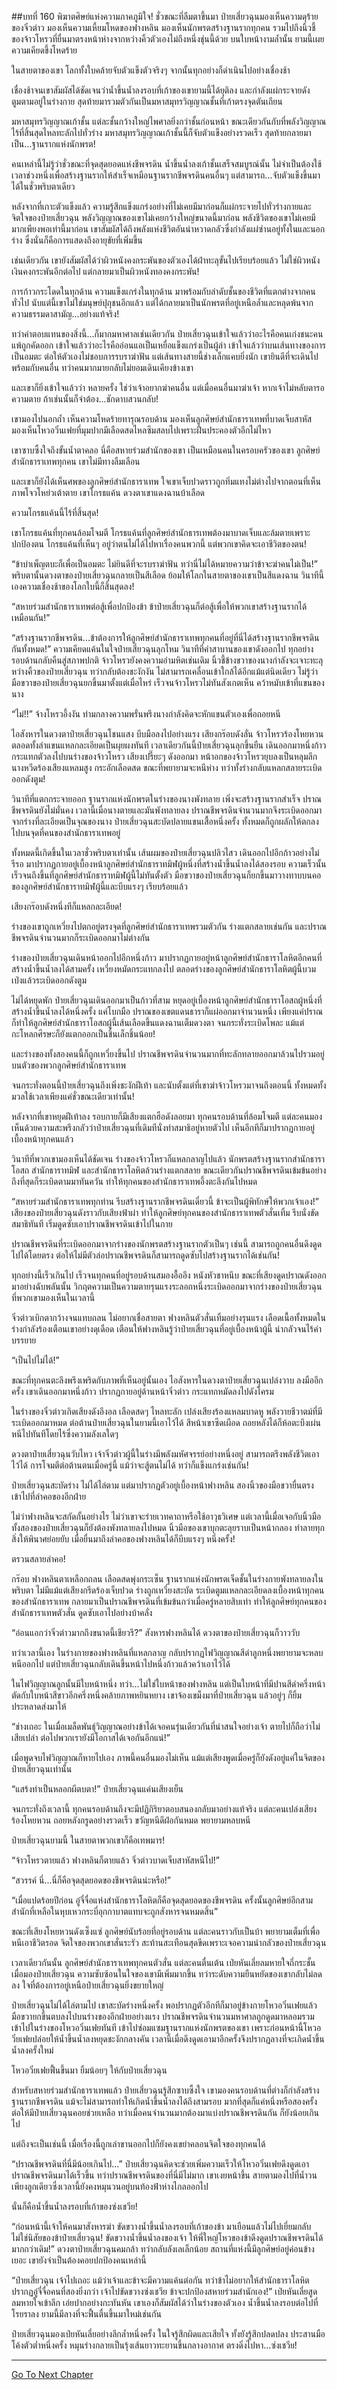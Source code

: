 ##บทที่ 160 พิฆาตศิษย์แห่งความภาคภูมิใจ!
ชั่วขณะที่ลืมตาขึ้นมา ป๋ายเสี่ยวฉุนมองเห็นความดุร้ายของจิ๋วต่าว มองเห็นความเหี้ยมโหดของฟางหลิน มองเห็นนักพรตสร้างฐานรากทุกคน รวมไปถึงนิ้วชี้ของจ้าวโหรวที่ยื่นมาตรงหน้าห่างจากหว่างคิ้วตัวเองไม่ถึงหนึ่งชุ่นนี้ด้วย บนใบหน้างามล้ำนั้น ยามนี้เผยความเคียดขึ้งโหดร้าย

ในสายตาของเขา โลกทั้งใบคล้ายจับตัวแข็งตัวจริงๆ จากนั้นทุกอย่างก็ดำเนินไปอย่างเชื่องช้า 

เชื่องช้าจนเขาสัมผัสได้ชัดเจนว่าน้ำขึ้นน้ำลงรอบที่เก้าของเขายามนี้ได้ยุติลง และกำลังแผ่กระจายดังตูมตามอยู่ในร่างกาย สุดท้ายมารวมตัวกันเป็นมหาสมุทรวิญญาณชั้นที่เก้าตรงจุดตันเถียน

มหาสมุทรวิญญาณเก้าชั้น แต่ละชั้นกว้างใหญ่ไพศาลยิ่งกว่าชั้นก่อนหน้า ขณะเดียวกันกับที่พลังวิญญาณไร้ที่สิ้นสุดไหลทะลักไปทั่วร่าง มหาสมุทรวิญญาณเก้าชั้นนี้ก็จับตัวแข็งอย่างรวดเร็ว สุดท้ายกลายมาเป็น...ฐานรากแห่งนักพรต!

คนเหล่านี้ไม่รู้ว่าชั่วขณะที่จุดสุดยอดแห่งชีพจรดิน น้ำขึ้นน้ำลงเก้าชั้นเสร็จสมบูรณ์นั้น ไม่จำเป็นต้องใช้เวลาช่วงหนึ่งเพื่อสร้างฐานรากให้สำเร็จเหมือนฐานรากชีพจรดินคนอื่นๆ แต่สามารถ...จับตัวแข็งขึ้นมาได้ในชั่วพริบตาเดียว

หลังจากที่เกาะตัวแข็งแล้ว ความรู้สึกแข็งแกร่งอย่างที่ไม่เคยมีมาก่อนก็แผ่กระจายไปทั่วร่างกายและจิตใจของป๋ายเสี่ยวฉุน พลังวิญญาณของเขาไม่เคยกว้างใหญ่ขนาดนี้มาก่อน พลังชีวิตของเขาไม่เคยมีมากเพียงพอเท่านี้มาก่อน เขาสัมผัสได้ถึงพลังแห่งชีวิตอันน่าหวาดกลัวซึ่งกำลังแผ่ซ่านอยู่ทั้งในและนอกร่าง ซึ่งนั่นก็คือการแสดงถึงอายุขัยที่เพิ่มขึ้น

เช่นเดียวกัน เขายังสัมผัสได้ว่าผิวหนังคงกระพันของตัวเองได้ฝ่าทะลุขั้นไปเรียบร้อยแล้ว ไม่ใช่ผิวหนังเงินคงกระพันอีกต่อไป แต่กลายมาเป็นผิวหนังทองคงกระพัน!

การก้าวกระโดดในทุกด้าน ความแข็งแกร่งในทุกด้าน มาพร้อมกับลำดับชั้นของชีวิตที่แตกต่างจากคนทั่วไป นับแต่นี้เขาไม่ใช่มนุษย์ปุถุชนอีกแล้ว แต่ได้กลายมาเป็นนักพรตที่อยู่เหนือล้ำและหลุดพ้นจากความธรรมดาสามัญ...อย่างแท้จริง!

ทว่าค่าตอบแทนของสิ่งนี้...ก็มากมหาศาลเช่นเดียวกัน ป๋ายเสี่ยวฉุนเข้าใจแล้วว่าอะไรคือคนเก่งชนะคนแพ้ถูกคัดออก เข้าใจแล้วว่าอะไรคืออ่อนแอเป็นเหยื่อแข็งแกร่งเป็นผู้ล่า เข้าใจแล้วว่าบนเส้นทางของการเป็นอมตะ ต่อให้ตัวเองไม่ชอบการรบราฆ่าฟัน แต่เส้นทางสายนี้ช่างเล็กแคบยิ่งนัก เขายินดีที่จะเดินไปพร้อมกับคนอื่น ทว่าคนมากมายกลับไม่ยอมเดินเคียงข้างเขา

และเขาก็ยิ่งเข้าใจแล้วว่า หลายครั้ง ใช่ว่าเจ้าอยากฆ่าคนอื่น แต่เมื่อคนอื่นมาฆ่าเจ้า หากเจ้าไม่หลับตารอความตาย ถ้าเช่นนั้นก็จำต้อง...ชักดาบสวนกลับ!

เขามองไปนอกถ้ำ เห็นความโหดร้ายทารุณรอบด้าน มองเห็นลูกศิษย์สำนักธาราเทพที่บาดเจ็บสาหัส มองเห็นโหวอวิ๋นเฟยที่มุมปากมีเลือดสดไหลซึมสลบไปเพราะฝืนประคองตัวอีกไม่ไหว

เขาซาบซึ้งใจถึงขั้นน้ำตาคลอ นี่คือสหายร่วมสำนักของเขา เป็นเหมือนคนในครอบครัวของเขา ลูกศิษย์สำนักธาราเทพทุกคน เขาไม่มีทางลืมเลือน 

และเขาก็ยังได้เห็นศพของลูกศิษย์สำนักธาราเทพ ใจเขาเจ็บปวดราวถูกทิ่มแทงไม่ต่างไปจากตอนที่เห็นภาพโจวโหย่วเต้าตาย เขาโกรธแค้น ดวงตาเขาแดงฉานบ้าเลือด 

ความโกรธแค้นนี้ไร้ที่สิ้นสุด!

เขาโกรธแค้นที่ทุกคนล้อมโจมตี โกรธแค้นที่ลูกศิษย์สำนักธารเทพต้องมาบาดเจ็บและล้มตายเพราะปกป้องตน โกรธแค้นที่เห็นๆ อยู่ว่าตนไม่ได้ไปหาเรื่องคนพวกนี้ แต่พวกเขาคิดจะเอาชีวิตของตน!

“ข้าบำเพ็ญตบะก็เพื่อเป็นอมตะ ไม่ยินดีที่จะรบราฆ่าฟัน ทว่านี่ไม่ได้หมายความว่าข้าจะฆ่าคนไม่เป็น!” พริบตานั้นดวงตาของป๋ายเสี่ยวฉุนกลายเป็นสีเลือด ย้อมให้โลกในสายตาของเขาเป็นสีแดงฉาน วินาทีนี้เองความเชื่องช้าของโลกใบนี้ก็สิ้นสุดลง!

“สหายร่วมสำนักธาราเทพต่อสู้เพื่อปกป้องข้า ข้าป๋ายเสี่ยวฉุนก็ต่อสู้เพื่อให้พวกเขาสร้างฐานรากได้เหมือนกัน!” 

“สร้างฐานรากชีพจรดิน...ข้าต้องการให้ลูกศิษย์สำนักธาราเทพทุกคนที่อยู่ที่นี่ได้สร้างฐานรากชีพจรดินกันทั้งหมด!” ความเคียดแค้นในใจป๋ายเสี่ยวฉุนลุกโหม วินาทีที่คำสาบานของเขาดังออกไป ทุกอย่างรอบด้านกลับคืนสู่สภาพปกติ จ้าวโหรวยังคงความอำมหิตเช่นเดิม นิ้วชี้ข้างขวาของนางกำลังจะเจาะทะลุหว่างคิ้วของป๋ายเสี่ยวฉุน ทว่ากลับต้องชะงักงัน ไม่สามารถเคลื่อนเข้าใกล้ได้อีกแม้แต่นิดเดียว ไม่รู้ว่ามือขวาของป๋ายเสี่ยวฉุนยกขึ้นมาตั้งแต่เมื่อไหร่ เร็วจนจ้าวโหรวไม่ทันสังเกตเห็น คว้าหมับเข้าที่แขนของนาง

“ไม่!!” จ้างโหรวอึ้งงัน ท่ามกลางความพรั่นพรึงนางกำลังคิดจะหักแขนตัวเองเพื่อถอยหนี 

ไอสังหารในดวงตาป๋ายเสี่ยวฉุนโชนแสง บีบมือลงไปอย่างแรง เสียงกร๊อบดังลั่น จ้าวโหรวร้องโหยหวน ตลอดทั้งลำแขนแหลกละเอียดเป็นผุยผงทันที เวลาเดียวกันนี้ป๋ายเสี่ยวฉุนลุกขึ้นยืน เดินออกมาหนึ่งก้าว กระแทกตัวลงไปบนร่างของจ้าวโหรว เสียงเปรี๊ยะๆ ดังออกมา หน้าอกของจ้าวโหรวยุบลงเป็นหลุมลึก นางหวีดร้องเสียงแหลมสูง กระอักเลือดสด ขณะที่พยายามจะหนีห่าง ทว่าทั้งร่างกลับแหลกสลายระเบิดออกดังตูม!

วินาทีที่แตกกระจายออก ฐานรากแห่งนักพรตในร่างของนางพังทลาย เพิ่งจะสร้างฐานรากสำเร็จ ปราณชีพจรดินยังไม่มั่นคง เวลานี้เมื่อนางตายและมันพังทลายลง ปราณชีพจรดินจำนวนมากจึงระเบิดออกมาจากร่างที่ละเอียดเป็นจุณของนาง ป๋ายเสี่ยวฉุนสะบัดปลายแขนเสื้อหนึ่งครั้ง ทั้งหมดก็ถูกผลักให้ตกลงไปบนจุดที่คนของสำนักธาราเทพอยู่

ทั้งหมดนี้เกิดขึ้นในเวลาชั่วพริบตาเท่านั้น เส้นผมของป๋ายเสี่ยวฉุนปลิวไสว เดินออกไปอีกก้าวอย่างไม่รีรอ มาปรากฏกายอยู่เบื้องหน้าลูกศิษย์สำนักธาราทมิฬผู้หนึ่งที่สร้างน้ำขึ้นน้ำลงได้สองรอบ ความเร็วนั้นเร็วจนถึงขึ้นที่ลูกศิษย์สำนักธาราทมิฬผู้นี้ไม่ทันตั้งตัว มือขวาของป๋ายเสี่ยวฉุนก็ยกขึ้นมาวางทาบบนคอของลูกศิษย์สำนักธาราทมิฬผู้นี้และบีบแรงๆ เรียบร้อยแล้ว

เสียงกร๊อบดังหนึ่งทีก็แหลกละเอียด!

ร่างของเขาถูกเหวี่ยงไปตกอยู่ตรงจุดที่ลูกศิษย์สำนักธาราเทพรวมตัวกัน ร่างแตกสลายเช่นกัน และปราณชีพจรดินจำนวนมากก็ระเบิดออกมาไม่ต่างกัน

ร่างของป๋ายเสี่ยวฉุนเดินหน้าออกไปอีกหนึ่งก้าว มาปรากฏกายอยู่หน้าลูกศิษย์สำนักธาราโลหิตอีกคนที่สร้างน้ำขึ้นน้ำลงได้สามครั้ง เหวี่ยงหมัดกระแทกลงไป ตลอดร่างของลูกศิษย์สำนักธาราโลหิตผู้นี้บวมเป่งแล้วระเบิดออกดังตูม

ไม่ได้หยุดพัก ป๋ายเสี่ยวฉุนเดินออกมาเป็นก้าวที่สาม หยุดอยู่เบื้องหน้าลูกศิษย์สำนักธาราโอสถผู้หนึ่งที่สร้างน้ำขึ้นน้ำลงได้หนึ่งครั้ง แค่โบกมือ ปราณของเขตแดนธาราก็แผ่ออกมาจำนวนหนึ่ง เพียงแค่ปราณก็ทำให้ลูกศิษย์สำนักธาราโอสถผู้นี้เส้นเลือดขึ้นแดงฉานเต็มดวงตา จนกระทั่งระเบิดโพละ แม้แต่กะโหลกศีรษะก็ยังแตกออกเป็นชิ้นเล็กชิ้นน้อย!

และร่างของทั้งสองคนนี้ก็ถูกเหวี่ยงขึ้นไป ปราณชีพจรดินจำนวนมากที่ทะลักทลายออกมาล้วนไปรวมอยู่บนตัวของพวกลูกศิษย์สำนักธาราเทพ

จนกระทั่งตอนนี้ป๋ายเสี่ยวฉุนถึงเพิ่งชะงักฝีเท้า และนับตั้งแต่ที่เขาฆ่าจ้าวโหรวมาจนถึงตอนนี้ ทั้งหมดทั้งมวลใช้เวลาเพียงแค่ชั่วขณะเดียวเท่านั้น!

 หลังจากที่เขาหยุดฝีเท้าลง รอบกายก็มีเสียงแตกฮือดังลอยมา ทุกคนรอบด้านที่ล้อมโจมตี แต่ละคนมองเห็นด้วยความสะพรึงกลัวว่าป๋ายเสี่ยวฉุนที่เดิมทีนั่งทำสมาธิอยู่หายตัวไป เห็นอีกทีก็มาปรากฏกายอยู่เบื้องหน้าทุกคนแล้ว

วินาทีที่พวกเขามองเห็นได้ชัดเจน ร่างของจ้าวโหรวก็แหลกลาญไปแล้ว นักพรตสร้างฐานรากสำนักธาราโอสถ สำนักธาราทมิฬ และสำนักธาราโลหิตล้วนร่างแตกสลาย ขณะเดียวกันปราณชีพจรดินเข้มข้นอย่างถึงที่สุดก็ระเบิดตามมาทันควัน ทำให้ทุกคนของสำนักธาราเทพอึ้งตะลึงกันไปหมด

“สหายร่วมสำนักธาราเทพทุกท่าน รีบสร้างฐานรากชีพจรดินเดี๋ยวนี้ ข้าจะเป็นผู้พิทักษ์ให้พวกเจ้าเอง!” เสียงของป๋ายเสี่ยวฉุนดังราวกับเสียงฟ้าผ่า ทำให้ลูกศิษย์ทุกคนของสำนักธาราเทพตัวสั่นเทิ้ม รีบนั่งขัดสมาธิทันที เริ่มดูดซับเอาปราณชีพจรดินเข้าไปในกาย

ปราณชีพจรดินที่ระเบิดออกมาจากร่างของนักพรตสร้างฐานรากตัวเป็นๆ เช่นนี้ สามารถถูกคนอื่นดึงดูดไปได้โดยตรง ต่อให้ไม่มีตัวล่อปราณชีพจรดินก็สามารถดูดซับไปสร้างฐานรากได้เช่นกัน!

ทุกอย่างนี้เร็วเกินไป เร็วจนทุกคนที่อยู่รอบด้านสมองอื้ออึง หนังหัวชาหนึบ ขณะที่เสียงดูดปราณดังออกมาอย่างฉับพลันนั้น วิกฤตความเป็นความตายรุนแรงระลอกหนึ่งระเบิดออกมาจากร่างของป๋ายเสี่ยวฉุนที่พวกเขามองเห็นในเวลานี้

จิ๋วต่าวเบิกตากว้างจนแทบถลน ไม่อยากเชื่อสายตา ฟางหลินตัวสั่นเทิ้มอย่างรุนแรง เลือดเนื้อทั้งหมดในร่างกำลังร้องเตือนเขาอย่างดุเดือด เตือนให้ฟางหลินรู้ว่าป๋ายเสี่ยวฉุนที่อยู่เบื้องหน้าผู้นี้ น่ากลัวจนไร้คำบรรยาย

“เป็นไปไม่ได้!”

ขณะที่ทุกคนตะลึงพรึงเพริดกับภาพที่เห็นอยู่นั้นเอง ไอสังหารในดวงตาป๋ายเสี่ยวฉุนเปล่งวาบ ลงมืออีกครั้ง เขาเดินออกมาหนึ่งก้าว ปรากฏกายอยู่ด้านหน้าจิ๋วต่าว กระแทกหมัดลงไปดังโครม

ในร่างของจิ๋วต่าวเกิดเสียงดังอึงอล เลือดสดๆ ไหลทะลัก เปล่งเสียงร้องแหลมบาดหู พลังวายชีวาตม์ที่มีระเบิดออกมาหมด ต่อต้านป๋ายเสี่ยวฉุนในยามนี้เอาไว้ได้ สีหน้าเขาซีดเผือด ถอยหลังได้ก็ห้อตะบึงเผ่นหนีไปทันทีโดยไร้ซึ่งความลังเลใดๆ

ดวงตาป๋ายเสี่ยวฉุนวับไหว เจ้าจิ๋วต่าวผู้นี้ในร่างมีพลังมหัศจรรย์อย่างหนึ่งอยู่ สามารถตรึงพลังชีวิตเอาไว้ได้ การโจมตีต่อต้านตนเมื่อครู่นี้ แม้ว่าจะสู้ตนไม่ได้ ทว่าก็แข็งแกร่งเช่นกัน!

ป๋ายเสี่ยวฉุนสะบัดร่าง ไม่ได้ไล่ตาม แต่มาปรากฏตัวอยู่เบื้องหน้าฟางหลิน สองนิ้วของมือขวายื่นตรงเข้าไปที่ลำคอของอีกฝ่าย

ไม่ว่าฟางหลินจะสกัดกั้นอย่างไร ไม่ว่าเขาจะร่ายเวทคาถาหรือใช้อาวุธวิเศษ แต่เวลานี้เมื่อเจอกับนิ้วมือทั้งสองของป๋ายเสี่ยวฉุนก็ยังต้องพังทลายลงไปหมด นิ้วมือของเขาบุกตะลุยราบเป็นหน้ากลอง ทำลายทุกสิ่งให้พินาศย่อยยับ เมื่อยื่นมาถึงลำคอของฟางหลินได้ก็บีบแรงๆ หนึ่งครั้ง!

ตรวนสลายลำคอ!

กร๊อบ ฟางหลินตาเหลือกถลน เลือดสดพุ่งกระเซ็น ฐานรากแห่งนักพรตเจ็ดชั้นในร่างกายพังทลายลงในพริบตา ไม่มีแม้แต่เสียงกรีดร้องเจ็บปวด ร่างถูกเหวี่ยงสะบัด ระเบิดตูมแหลกละเอียดลงเบื้องหน้าทุกคนของสำนักธาราเทพ กลายมาเป็นปราณชีพจรดินที่เข้มข้นกว่าเมื่อครู่หลายสิบเท่า ทำให้ลูกศิษย์ทุกคนของสำนักธาราเทพตัวสั่น ดูดซับเอาไปอย่างบ้าคลั่ง

“อ่อนแอกว่าจิ๋วต่าวมากถึงขนาดนี้เชียวรึ?” สังหารฟางหลินได้ ดวงตาของป๋ายเสี่ยวฉุนก็วาววับ

ทว่าเวลานี้เอง ในร่างกายของฟางหลินที่แหลกลาญ กลับปรากฏไฟวิญญาณสีดำลูกหนึ่งพยายามจะหลบหนีออกไป แต่ป๋ายเสี่ยวฉุนกลับเดินขึ้นหน้าไปหนึ่งก้าวแล้วคว้าเอาไว้ได้

ในไฟวิญญาณลูกนั้นมีใบหน้าหนึ่ง ทว่า...ไม่ใช่ใบหน้าของฟางหลิน แต่เป็นใบหน้าที่มีปานสีดำครึ่งหน้าตัดกับใบหน้าสีขาวอีกครึ่งหนึ่งคล้ายภาพหยินหยาง เขาจ้องเขม็งมาที่ป๋ายเสี่ยวฉุน แล้วอยู่ๆ ก็ยิ้มประหลาดส่งมาให้

“ช่างเถอะ ในเมื่อเมล็ดพันธุ์วิญญาณอย่างข้าได้เจอคนรุ่นเดียวกันที่น่าสนใจอย่างเจ้า ตายไปก็ถือว่าไม่เสียเปล่า ต่อไปพวกเรายังมีโอกาสได้เจอกันอีกแน่!”

เมื่อพูดจบไฟวิญญาณก็หายไปเอง ภาพนี้คนอื่นมองไม่เห็น แม้แต่เสียงพูดเมื่อครู่ก็ยังดังอยู่แค่ในจิตของป๋ายเสี่ยวฉุนเท่านั้น

“แสร้งทำเป็นหลอกผีตบตา!” ป๋ายเสี่ยวฉุนแค่นเสียงเย็น

จนกระทั่งถึงเวลานี้ ทุกคนรอบด้านถึงจะมีปฏิกิริยาตอบสนองกลับมาอย่างแท้จริง แต่ละคนเปล่งเสียงร้องโหยหวน ถอยหลังกรูดอย่างรวดเร็ว ขวัญหนีดีฝ่อกันหมด พยายามหลบหนี

ป๋ายเสี่ยวฉุนยามนี้ ในสายตาพวกเขาก็คือเทพมาร!

“จ้าวโหรวตายแล้ว ฟางหลินก็ตายแล้ว จิ๋วต่าวบาดเจ็บสาหัสหนีไป!”

“สวรรค์ นี่...นี่ก็คือจุดสุดยอดของชีพจรดินน่ะหรือ!”

“เมื่อแปดร้อยปีก่อน อู๋จี๋จื่อแห่งสำนักธาราโลหิตก็คือจุดสุดยอดของชีพจรดิน ครั้งนั้นลูกศิษย์อีกสามสำนักที่เหลือในหุบเหวกระบี่อุกกาบาตแทบจะถูกสังหารจนหมดสิ้น”

ขณะที่เสียงโหยหวนดังเซ็งแซ่ ลูกศิษย์นับร้อยที่อยู่รอบด้าน แต่ละคนราวกับเป็นบ้า พยายามเต็มที่เพื่อหนีเอาชีวิตรอด จิตใจของพวกเขาสั่นระรัว สะท้านสะเทือนสุดขีดเพราะเจอความน่ากลัวของป๋ายเสี่ยวฉุน

เวลาเดียวกันนั้น ลูกศิษย์สำนักธาราเทพทุกคนตัวสั่น แต่ละคนตื่นเต้น เป่ยหันเลี่ยลมหายใจถี่กระชั้น เมื่อมองป๋ายเสี่ยวฉุน ความซับซ้อนในใจของเขามีเพิ่มมากขึ้น ทว่าระดับความยืนหยัดของเขากลับไม่ลดลง ใจที่ต้องการอยู่เหนือป๋ายเสี่ยวฉุนยิ่งขยายใหญ่

ป๋ายเสี่ยวฉุนไม่ได้ไล่ตามไป เขาสะบัดร่างหนึ่งครั้ง พอปรากฏตัวอีกทีก็มาอยู่ข้างกายโหวอวิ๋นเฟยแล้ว มือขวายกขึ้นตบลงไปบนร่างของอีกฝ่ายอย่างแรง ปราณชีพจรดินจำนวนมหาศาลถูกดูดมาหลอมรวมเข้าไปในร่างของโหวอวิ๋นเฟยทันที เข้าไปซ่อมแซมฐานรากแห่งนักพรตของเขา เพราะก่อนหน้านี้โหวอวิ๋ยเฟยปล่อยให้น้ำขึ้นน้ำลงหยุดชะงักกลางคัน เวลานี้เมื่อดึงดูดเอามาอีกครั้งจึงปรากฏลางที่จะเกิดน้ำขึ้นน้ำลงครั้งใหม่

โหวอวิ๋ยเฟยฟื้นขึ้นมา ยิ้มน้อยๆ ให้กับป๋ายเสี่ยวฉุน

สำหรับสหายร่วมสำนักธาราเทพแล้ว ป๋ายเสี่ยวฉุนรู้สึกซาบซึ้งใจ เขามองคนรอบด้านที่ต่างก็กำลังสร้างฐานรากชีพจรดิน แม้จะไม่สามารถทำให้เกิดน้ำขึ้นน้ำลงได้ถึงสามรอบ มากที่สุดก็แค่หนึ่งหรือสองครั้ง ต่อให้มีป๋ายเสี่ยวฉุนคอยช่วยเหลือ ทว่าเมื่อคนจำนวนมากต้องมาแบ่งปราณชีพจรดินกัน ก็ยังน้อยเกินไป

แต่ถึงจะเป็นเช่นนี้ เมื่อเรื่องนี้ถูกเล่าขานออกไปก็ยังคงเขย่าคลอนจิตใจของทุกคนได้

“ปราณชีพจรดินที่นี่มีน้อยเกินไป...” ป๋ายเสี่ยวฉุนคิดจะช่วยเพิ่มความเร็วให้โหวอวิ๋นเฟยดึงดูดเอาปราณชีพจรดินมาได้เร็วขึ้น ทว่าปราณชีพจรดินของที่นี่มีไม่มาก เขาเงยหน้าขึ้น สายตามองไปที่น้ำวนเพียงลูกเดียวซึ่งเวลานี้ยังคงหมุนวนอยู่บนท้องฟ้าห่างไกลออกไป

นั่นก็คือน้ำขึ้นน้ำลงรอบที่เก้าของซ่งเชวีย!

“ก่อนหน้านี้เจ้าให้คนมาสังหารฆ่า ขัดขวางน้ำขึ้นน้ำลงรอบที่เก้าของข้า มาเยือนแล้วไม่ไปเยี่ยมกลับ ไม่ใช่นิสัยของข้าป๋ายเสี่ยวฉุน! ขัดขวางน้ำขึ้นน้ำลงของเจ้า ให้พี่ใหญ่โหวของข้าดึงดูดปราณชีพจรดินได้มากกว่าเดิม!” ดวงตาป๋ายเสี่ยวฉุนคมกล้า ทว่ากลับลังเลเล็กน้อย สถานที่แห่งนี้มีลูกศิษย์อยู่ค่อนข้างเยอะ เขายังจำเป็นต้องคอยปกป้องคนเหล่านี้

“ป๋ายเสี่ยวฉุน เจ้าไปเถอะ แม้ว่าเจ้าและข้าจะมีความแค้นต่อกัน ทว่าข้าไม่อยากให้สำนักธาราโลหิตปรากฏอู๋จี๋จื่อคนที่สองยิ่งกว่า เจ้าไปขัดขวางซ่งเชวีย ข้าจะปกป้องสหายร่วมสำนักเอง!” เป่ยหันเลี่ยสูดลมหายใจเข้าลึก เอ่ยปากอย่างกะทันหัน เขาเองก็สัมผัสได้ว่าในร่างของตัวเอง น้ำขึ้นน้ำลงรอบต่อไปที่โรยราลง ยามนี้มีลางที่จะฟื้นตื่นขึ้นมาใหม่เช่นกัน

ป๋ายเสี่ยวฉุนมองเป่ยหันเลี่ยอย่างลึกล้ำหนึ่งครั้ง ในใจรู้สึกผิดและเสียใจ ทั้งยังรู้สึกปลดปลง ประสานมือโค้งตัวต่ำหนึ่งครั้ง หมุนร่างกลายเป็นรุ้งเส้นยาวทะยานขึ้นกลางอากาศ ตรงดิ่งไปหา...ซ่งเชวีย! 

------ 


[Go To Next Chapter]( ./161.md)